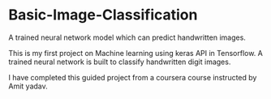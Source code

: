 # Basic-Image-Classification
A trained neural network model which can predict handwritten images.

This is my first project on Machine learning using keras API in Tensorflow.
A trained neural network is built to classify handwritten digit images.

I have completed this guided project from a coursera course instructed by Amit yadav.
